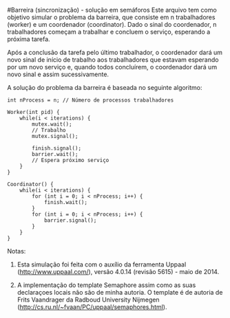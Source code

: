 #Barreira (sincronização) - solução em semáforos
Este arquivo tem como objetivo simular o problema da barreira, que consiste em n trabalhadores (worker) e um coordenador (coordinator). Dado o sinal do coordenador, n trabalhadores começam a trabalhar e concluem o serviço, esperando a próxima tarefa. 

Após a conclusão da tarefa pelo último trabalhador, o coordenador dará um novo sinal de início de trabalho aos trabalhadores que estavam esperando por um novo serviço e, quando todos concluírem, o coordenador dará um novo sinal e assim sucessivamente.

A solução do problema da barreira é baseada no seguinte algoritmo:
    
    int nProcess = n; // Número de processos trabalhadores

    Worker(int pid) {
		while(i < iterations) {
			mutex.wait();
			// Trabalho
			mutex.signal();
		
			finish.signal();
			barrier.wait();
			// Espera próximo serviço
		}
    }

    Coordinator() {
		while(i < iterations) {
			for (int i = 0; i < nProcess; i++) { 
				finish.wait(); 
			}
			for (int i = 0; i < nProcess; i++) { 
				barrier.signal(); 
			}
		}
    }

Notas: 
1) Esta simulação foi feita com o auxílio da ferramenta Uppaal (http://www.uppaal.com/), versão 4.0.14 (revisão 5615) - maio de 2014.

2) A implementação do template Semaphore assim como as suas declaraçoes locais não são de minha autoria. O template é de autoria de Frits Vaandrager da Radboud University Nijmegen (http://cs.ru.nl/~fvaan/PC/uppaal/semaphores.html).
